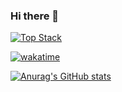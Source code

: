 ### Hi there 👋
[![Top Stack](https://widget.realdeveloper.pro/api/top?stack=Dart,Flutter)](https://github.com/kijepark)

[![wakatime](https://wakatime.com/badge/user/703d1e1a-5e4d-4ed4-b6f7-467a30424b1f.svg)](https://wakatime.com/@703d1e1a-5e4d-4ed4-b6f7-467a30424b1f)

[![Anurag's GitHub stats](https://github-readme-stats.vercel.app/api?username=korca0220)](https://github.com/anuraghazra/github-readme-stats)
